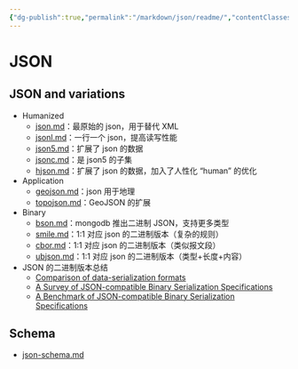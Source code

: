 ```yaml
---
{"dg-publish":true,"permalink":"/markdown/json/readme/","contentClasses":".content svg {width: 100%; height: auto;}"}
---
```



# JSON

## JSON and variations

* Humanized
  * [json.md](json.md "mention")：最原始的 json，用于替代 XML
  * [jsonl.md](jsonl.md "mention")：一行一个 json，提高读写性能
  * [json5.md](json5.md "mention")：扩展了 json 的数据
  * [jsonc.md](jsonc.md "mention")：是 json5 的子集
  * [hjson.md](hjson.md "mention")：扩展了 json 的数据，加入了人性化 “human” 的优化
* Application
  * [geojson.md](geojson.md "mention")：json 用于地理
  * [topojson.md](topojson.md "mention")：GeoJSON 的扩展
* Binary
  * [bson.md](bson.md "mention")：mongodb 推出二进制 JSON，支持更多类型
  * [smile.md](smile.md "mention")：1:1 对应 json 的二进制版本（复杂的规则）
  * [cbor.md](cbor.md "mention")：1:1 对应 json 的二进制版本（类似报文段）
  * [ubjson.md](ubjson.md "mention")：1:1 对应 json 的二进制版本（类型+长度+内容）
* JSON 的二进制版本总结
  * [Comparison of data-serialization formats](https://en.wikipedia.org/wiki/Comparison\_of\_data-serialization\_formats)
  * [A Survey of JSON-compatible Binary Serialization Specifications](https://arxiv.org/abs/2201.02089)
  * [A Benchmark of JSON-compatible Binary Serialization Specifications](https://arxiv.org/abs/2201.03051)

## Schema

* [json-schema.md](json-schema.md "mention")